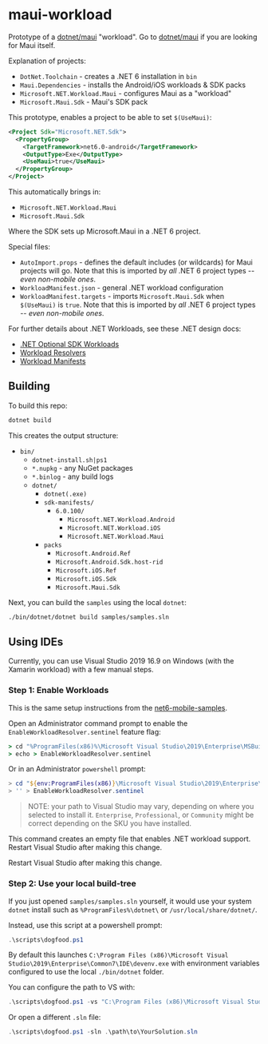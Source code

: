 # maui-workload

Prototype of a [dotnet/maui][maui] "workload". Go to
[dotnet/maui][maui] if you are looking for Maui itself.

Explanation of projects:

* `DotNet.Toolchain` - creates a .NET 6 installation in `bin`
* `Maui.Dependencies` - installs the Android/iOS workloads & SDK packs
* `Microsoft.NET.Workload.Maui` - configures Maui as a "workload"
* `Microsoft.Maui.Sdk` - Maui's SDK pack

This prototype, enables a project to be able to set `$(UseMaui)`:

```xml
<Project Sdk="Microsoft.NET.Sdk">
  <PropertyGroup>
    <TargetFramework>net6.0-android</TargetFramework>
    <OutputType>Exe</OutputType>
    <UseMaui>true</UseMaui>
  </PropertyGroup>
</Project>
```

This automatically brings in:

* `Microsoft.NET.Workload.Maui`
* `Microsoft.Maui.Sdk`

Where the SDK sets up Microsoft.Maui in a .NET 6 project.

Special files:

* `AutoImport.props` - defines the default includes (or wildcards) for
  Maui projects will go. Note that this is imported by *all* .NET 6
  project types -- *even non-mobile ones*.
* `WorkloadManifest.json` - general .NET workload configuration
* `WorkloadManifest.targets` - imports `Microsoft.Maui.Sdk` when
  `$(UseMaui)` is `true`. Note that this is imported by *all* .NET 6
  project types -- *even non-mobile ones*.

For further details about .NET Workloads, see these .NET design docs:

* [.NET Optional SDK Workloads](https://github.com/dotnet/designs/blob/main/accepted/2020/workloads/workloads.md)
* [Workload Resolvers](https://github.com/dotnet/designs/blob/main/accepted/2020/workloads/workload-resolvers.md)
* [Workload Manifests](https://github.com/dotnet/designs/pull/120/files)

[maui]: https://github.com/dotnet/maui

## Building

To build this repo:

```bash
dotnet build
```

This creates the output structure:

* `bin/`
  * `dotnet-install.sh|ps1`
  * `*.nupkg` - any NuGet packages
  * `*.binlog` - any build logs
  * `dotnet/`
    * `dotnet(.exe)`
    * `sdk-manifests/`
      * `6.0.100/`
        * `Microsoft.NET.Workload.Android`
        * `Microsoft.NET.Workload.iOS`
        * `Microsoft.NET.Workload.Maui`
    * `packs`
      * `Microsoft.Android.Ref`
      * `Microsoft.Android.Sdk.host-rid`
      * `Microsoft.iOS.Ref`
      * `Microsoft.iOS.Sdk`
      * `Microsoft.Maui.Sdk`

Next, you can build the `samples` using the local `dotnet`:

```bash
./bin/dotnet/dotnet build samples/samples.sln
```

## Using IDEs

Currently, you can use Visual Studio 2019 16.9 on Windows
(with the Xamarin workload) with a few manual steps.

### Step 1: Enable Workloads

This is the same setup instructions from the
[net6-mobile-samples][net6-mobile-samples-ides].

Open an Administrator command prompt to enable the
`EnableWorkloadResolver.sentinel` feature flag:

```cmd
> cd "%ProgramFiles(x86)%\Microsoft Visual Studio\2019\Enterprise\MSBuild\Current\Bin\SdkResolvers\Microsoft.DotNet.MSBuildSdkResolver"
> echo > EnableWorkloadResolver.sentinel
```

Or in an Administrator `powershell` prompt:

```powershell
> cd "${env:ProgramFiles(x86)}\Microsoft Visual Studio\2019\Enterprise\MSBuild\Current\Bin\SdkResolvers\Microsoft.DotNet.MSBuildSdkResolver"
> '' > EnableWorkloadResolver.sentinel
```

> NOTE: your path to Visual Studio may vary, depending on where you
> selected to install it. `Enterprise`, `Professional`, or `Community`
> might be correct depending on the SKU you have installed.

This command creates an empty file that enables .NET workload support.
Restart Visual Studio after making this change.

Restart Visual Studio after making this change.

[net6-mobile-samples-ides]: https://github.com/dotnet/net6-mobile-samples#using-ides

### Step 2: Use your local build-tree

If you just opened `samples/samples.sln` yourself, it would use your
system `dotnet` install such as `%ProgramFiles%\dotnet\` or
`/usr/local/share/dotnet/`.

Instead, use this script at a powershell prompt:

```powershell
.\scripts\dogfood.ps1
```

By default this launches `C:\Program Files (x86)\Microsoft Visual
Studio\2019\Enterprise\Common7\IDE\devenv.exe` with environment
variables configured to use the local `./bin/dotnet` folder.

You can configure the path to VS with:

```powershell
.\scripts\dogfood.ps1 -vs "C:\Program Files (x86)\Microsoft Visual Studio\2019\Community\Common7\IDE\devenv.exe"
```

Or open a different `.sln` file:

```powershell
.\scripts\dogfood.ps1 -sln .\path\to\YourSolution.sln
```
